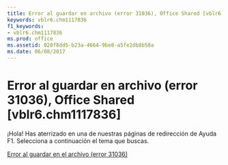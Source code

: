 ```yaml
---
title: Error al guardar en archivo (error 31036), Office Shared [vblr6.chm1117836]
keywords: vblr6.chm1117836
f1_keywords:
- vblr6.chm1117836
ms.prod: office
ms.assetid: 028f8dd5-b23a-4664-9be8-a5fe2db8b58a
ms.date: 06/08/2017
---
```





# Error al guardar en archivo (error 31036), Office Shared [vblr6.chm1117836]

¡Hola! Has aterrizado en una de nuestras páginas de redirección de Ayuda F1. Selecciona a continuación el tema que buscas.


 [Error al guardar en el archivo (error 31036)](http://msdn.microsoft.com/library/error-saving-to-file-error-31036%28Office.15%29.aspx)



